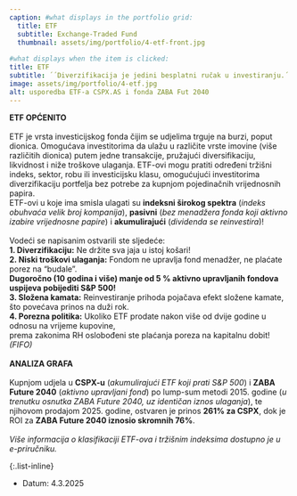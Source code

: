 ```yaml
---
caption: #what displays in the portfolio grid:
  title: ETF
  subtitle: Exchange-Traded Fund
  thumbnail: assets/img/portfolio/4-etf-front.jpg
  
#what displays when the item is clicked:
title: ETF
subtitle: ´´Diverzifikacija je jedini besplatni ručak u investiranju.´´<br>— Harry Markowitz
image: assets/img/portfolio/4-etf.jpg
alt: usporedba ETF-a CSPX.AS i fonda ZABA Fut 2040
---
```


**ETF OPĆENITO**<br><br>
ETF je vrsta investicijskog fonda čijim se udjelima trguje na burzi, poput dionica.
Omogućava investitorima da ulažu u različite vrste imovine (više različitih dionica) putem jedne transakcije, pružajući diversifikaciju, likvidnost i niže troškove ulaganja.
ETF-ovi mogu pratiti određeni tržišni indeks, sektor, robu ili investicijsku klasu, omogućujući investitorima diverzifikaciju portfelja bez potrebe za kupnjom pojedinačnih vrijednosnih papira.
<br>ETF-ovi u koje ima smisla ulagati su **indeksni širokog spektra** (*indeks obuhvaća velik broj kompanija*), **pasivni** (*bez menadžera fonda koji aktivno izabire vrijednosne papire*) i **akumulirajući** (*dividenda se reinvestira*)!
<br><br>Vodeći se napisanim ostvarili ste sljedeće:
<br>**1. Diverzifikaciju:** Ne držite sva jaja u istoj košari!
<br>**2. Niski troškovi ulaganja:** Fondom ne upravlja fond menadžer, ne plaćate porez na “budale”. 
  <br>**Dugoročno (10 godina i više) manje od 5 % aktivno upravljanih fondova uspijeva pobijediti S&P 500!**
<br>**3. Složena kamata:** Reinvestiranje prihoda pojačava efekt složene kamate, što povećava prinos na duži rok.
<br>**4. Porezna politika:** Ukoliko ETF prodate nakon više od dvije godine u odnosu na vrijeme kupovine,  
  prema zakonima RH oslobođeni ste plaćanja poreza na kapitalnu dobit! *(FIFO)* 
<br><br>
**ANALIZA GRAFA**<br><br>
Kupnjom udjela u **CSPX-u** (*akumulirajući ETF koji prati S&P 500*) i **ZABA Future 2040** (*aktivno upravljani fond*) po lump-sum metodi 2015. godine (*u trenutku osnutka ZABA Future 2040, uz identičan iznos ulaganja*), te njihovom prodajom 2025. godine, ostvaren je prinos **261% za CSPX**, dok je ROI za **ZABA Future 2040 iznosio skromnih 76%**.
<br><br>
*Više informacija o klasifikaciji ETF-ova i tržišnim indeksima dostupno je u e-priručniku.*

{:.list-inline} 
- Datum: 4.3.2025